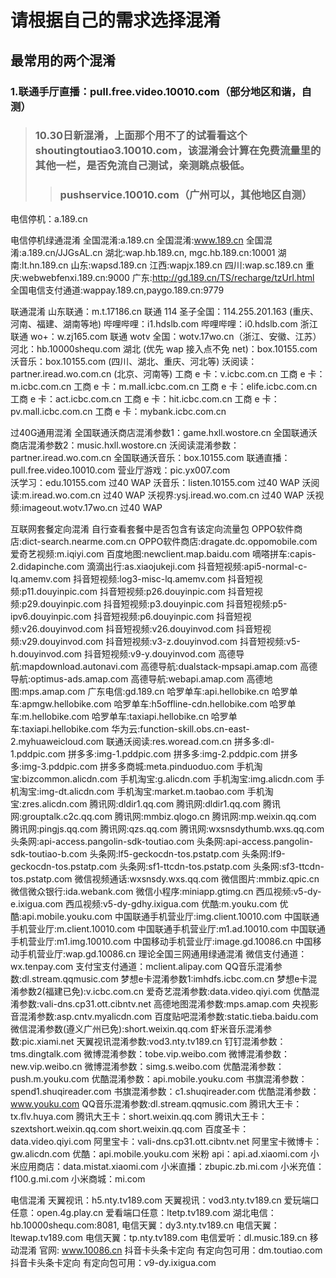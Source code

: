 # 请根据自己的需求选择混淆
## 最常用的两个混淆
### 1.联通手厅直播：pull.free.video.10010.com（部分地区和谐，自测）
>### 10.30日新混淆，上面那个用不了的试看看这个 shoutingtoutiao3.10010.com，该混淆会计算在免费流量里的其他一栏，是否免流自己测试，亲测跳点极低。
>>### pushservice.10010.com（广州可以，其他地区自测）
电信停机：a.189.cn


电信停机绿通混淆
全国混淆:a.189.cn
全国混淆:www.189.cn
全国混淆:a.189.cn/JJGsAL.cn
湖北:wap.hb.189.cn, mgc.hb.189.cn:10001
湖南:lt.hn.189.cn
山东:wapsd.189.cn
江西:wapjx.189.cn
四川:wap.sc.189.cn
重庆:webwebfenxi.189.cn:9000
广东:http://gd.189.cn/TS/recharge/tzUrl.html
全国电信支付通道:wappay.189.cn,paygo.189.cn:9779

联通混淆
山东联通：m.t.17186.cn
联通 114 圣子全国：114.255.201.163 (重庆、河南、福建、湖南等地)
哔哩哔哩：i1.hdslb.com
哔哩哔哩：i0.hdslb.com
浙江联通 wo+：w.zj165.com
联通 wotv 全国：wotv.17wo.cn（浙江、安徽、江苏）
河北：hb.10000shequ.com
湖北 (优先 wap 接入点不免 net)：box.10155.com
沃音乐：box.10155.com (四川、湖北、重庆、河北等)
沃阅读：partner.iread.wo.com.cn (北京、河南等)
工商 e 卡：v.icbc.com.cn
工商 e 卡：m.icbc.com.cn
工商 e 卡：m.mall.icbc.com.cn
工商 e 卡：elife.icbc.com.cn
工商 e 卡：act.icbc.com.cn
工商 e 卡：hit.icbc.com.cn
工商 e 卡：pv.mall.icbc.com.cn
工商 e 卡：mybank.icbc.com.cn

过40G通用混淆
全国联通沃商店混淆参数1：game.hxll.wostore.cn
全国联通沃商店混淆参数2：music.hxll.wostore.cn
沃阅读混淆参数：partner.iread.wo.com.cn
全国联通沃音乐：box.10155.com
联通直播：pull.free.video.10010.com
营业厅游戏：pic.yx007.com  
沃学习：edu.10155.com     过40   WAP
沃音乐：listen.10155.com   过40   WAP
沃阅读:m.iread.wo.com.cn     过40   WAP
沃视界:ysj.iread.wo.com.cn   过40   WAP
沃视频:imageout.wotv.17wo.cn  过40  WAP

互联网套餐定向混淆
自行查看套餐中是否包含有该定向流量包
OPPO软件商店:dict-search.nearme.com.cn
OPPO软件商店:dragate.dc.oppomobile.com
爱奇艺视频:m.iqiyi.com
百度地图:newclient.map.baidu.com
嘀嗒拼车:capis-2.didapinche.com
滴滴出行:as.xiaojukeji.com
抖音短视频:api5-normal-c-lq.amemv.com
抖音短视频:log3-misc-lq.amemv.com
抖音短视频:p11.douyinpic.com
抖音短视频:p26.douyinpic.com
抖音短视频:p29.douyinpic.com
抖音短视频:p3.douyinpic.com
抖音短视频:p5-ipv6.douyinpic.com
抖音短视频:p6.douyinpic.com
抖音短视频:v26.douyinvod.com
抖音短视频:v26.douyinvod.com
抖音短视频:v29.douyinvod.com
抖音短视频:v3-z.douyinvod.com
抖音短视频:v5-h.douyinvod.com
抖音短视频:v9-y.douyinvod.com
高德导航:mapdownload.autonavi.com
高德导航:dualstack-mpsapi.amap.com
高德导航:optimus-ads.amap.com
高德导航:webapi.amap.com
高德地图:mps.amap.com
广东电信:gd.189.cn
哈罗单车:api.hellobike.cn
哈罗单车:apmgw.hellobike.com
哈罗单车:h5offline-cdn.hellobike.com
哈罗单车:m.hellobike.com
哈罗单车:taxiapi.hellobike.cn
哈罗单车:taxiapi.hellobike.com
华为云:function-skill.obs.cn-east-2.myhuaweicloud.com
联通沃阅读:res.woread.com.cn
拼多多:dl-1.pddpic.com
拼多多:img-1.pddpic.com
拼多多:img-2.pddpic.com
拼多多:img-3.pddpic.com
拼多多商城:meta.pinduoduo.com
手机淘宝:bizcommon.alicdn.com
手机淘宝:g.alicdn.com
手机淘宝:img.alicdn.com
手机淘宝:img-dt.alicdn.com
手机淘宝:market.m.taobao.com
手机淘宝:zres.alicdn.com
腾讯网:dldir1.qq.com
腾讯网:dldir1.qq.com
腾讯网:grouptalk.c2c.qq.com
腾讯网:mmbiz.qlogo.cn
腾讯网:mp.weixin.qq.com
腾讯网:pingjs.qq.com
腾讯网:qzs.qq.com
腾讯网:wxsnsdythumb.wxs.qq.com
头条网:api-access.pangolin-sdk-toutiao.com
头条网:api-access.pangolin-sdk-toutiao-b.com
头条网:lf5-geckocdn-tos.pstatp.com
头条网:lf9-geckocdn-tos.pstatp.com
头条网:sf1-ttcdn-tos.pstatp.com
头条网:sf3-ttcdn-tos.pstatp.com
微信视频通话:wxsnsdy.wxs.qq.com
微信图片:mmbiz.qpic.cn
微信微众银行:ida.webank.com
微信小程序:miniapp.gtimg.cn
西瓜视频:v5-dy-e.ixigua.com
西瓜视频:v5-dy-gdhy.ixigua.com
优酷:m.youku.com
优酷:api.mobile.youku.com
中国联通手机营业厅:img.client.10010.com
中国联通手机营业厅:m.client.10010.com
中国联通手机营业厅:m1.ad.10010.com
中国联通手机营业厅:m1.img.10010.com
中国移动手机营业厅:image.gd.10086.cn
中国移动手机营业厅:wap.gd.10086.cn
理论全国三网通用绿通混淆
微信支付通道：wx.tenpay.com
支付宝支付通道：mclient.alipay.com
QQ音乐混淆参数:dl.stream.qqmusic.com
梦想e卡混淆参数1:imhdfs.icbc.com.cn
梦想e卡混淆参数2(福建已免):v.icbc.com.cn
爱奇艺混淆参数:data.video.qiyi.com
优酷混淆参数:vali-dns.cp31.ott.cibntv.net
高德地图混淆参数:mps.amap.com
央视影音混淆参数:asp.cntv.myalicdn.com
百度贴吧混淆参数:static.tieba.baidu.com
微信混淆参数(遵义广州已免):short.weixin.qq.com
虾米音乐混淆参数:pic.xiami.net
天翼视讯混淆参数:vod3.nty.tv189.cn
钉钉混淆参数：tms.dingtalk.com
微博混淆参数：tobe.vip.weibo.com
微博混淆参数：new.vip.weibo.cn
微博混淆参数：simg.s.weibo.com
优酷混淆参数：push.m.youku.com
优酷混淆参数：api.mobile.youku.com
书旗混淆参数：spend1.shuqireader.com
书旗混淆参数：c1.shuqireader.com
优酷混淆参数：www.youku.com
QQ音乐混淆参数:dl.stream.qqmusic.com
腾讯大王卡：tx.flv.huya.com
腾讯大王卡：short.weixin.qq.com
腾讯大王卡：szextshort.weixin.qq.com
short.weixin.qq.com
百度圣卡：data.video.qiyi.com
阿里宝卡：vali-dns.cp31.ott.cibntv.net
阿里宝卡微博卡：gw.alicdn.com
优酷：api.mobile.youku.com
米粉 api：api.ad.xiaomi.com
小米应用商店：data.mistat.xiaomi.com
小米直播：zbupic.zb.mi.com
小米充值：f100.g.mi.com
小米商城：mi.com

电信混淆
天翼视讯：h5.nty.tv189.com
天翼视讯：vod3.nty.tv189.cn
爱玩端口任意：open.4g.play.cn
爱看端口任意：ltetp.tv189.com
湖北电信：hb.10000shequ.com:8081,
电信天翼：dy3.nty.tv189.cn
电信天翼：ltewap.tv189.com
电信天翼：tp.nty.tv189.com
电信爱听：dl.music.189.cn
移动混淆
官网: www.10086.cn
抖音卡头条卡定向 有定向包可用：dm.toutiao.com
抖音卡头条卡定向 有定向包可用：v9-dy.ixigua.com
